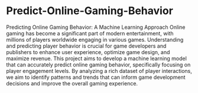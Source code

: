 # Predict-Online-Gaming-Behavior


Predicting Online Gaming Behavior: A Machine Learning Approach
Online gaming has become a significant part of modern entertainment, with millions of players worldwide engaging in various games. Understanding and predicting player behavior is crucial for game developers and publishers to enhance user experience, optimize game design, and maximize revenue. This project aims to develop a machine learning model that can accurately predict online gaming behavior, specifically focusing on player engagement levels. By analyzing a rich dataset of player interactions, we aim to identify patterns and trends that can inform game development decisions and improve the overall gaming experience.
